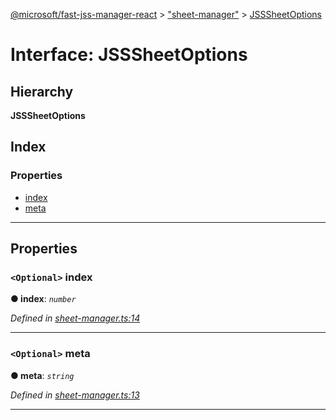 [@microsoft/fast-jss-manager-react](../README.md) > ["sheet-manager"](../modules/_sheet_manager_.md) > [JSSSheetOptions](../interfaces/_sheet_manager_.jsssheetoptions.md)

# Interface: JSSSheetOptions

## Hierarchy

**JSSSheetOptions**

## Index

### Properties

* [index](_sheet_manager_.jsssheetoptions.md#index)
* [meta](_sheet_manager_.jsssheetoptions.md#meta)

---

## Properties

<a id="index"></a>

### `<Optional>` index

**● index**: *`number`*

*Defined in [sheet-manager.ts:14](https://github.com/Microsoft/fast-dna/blob/164dd3ca/packages/fast-jss-manager-react/src/sheet-manager.ts#L14)*

___
<a id="meta"></a>

### `<Optional>` meta

**● meta**: *`string`*

*Defined in [sheet-manager.ts:13](https://github.com/Microsoft/fast-dna/blob/164dd3ca/packages/fast-jss-manager-react/src/sheet-manager.ts#L13)*

___

